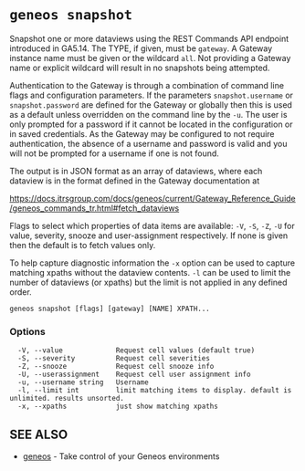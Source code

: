 # `geneos snapshot`

Snapshot one or more dataviews using the REST Commands API endpoint introduced in GA5.14. The TYPE, if given, must be `gateway`. A Gateway instance name must be given or the wildcard `all`. Not providing a Gateway name or explicit wildcard will result in no snapshots being attempted.

Authentication to the Gateway is through a combination of command line flags and configuration parameters. If the parameters `snapshot.username` or `snapshot.password` are defined for the Gateway or globally then this is used as a default unless overridden on the command line by the `-u`. The user is only prompted for a password if it cannot be located in the configuration or in saved credentials. As the Gateway may be configured to not require authentication, the absence of a username and password is valid and you will not be prompted for a username if one is not found.

<!-- CREDENTIALS - also, fix them, gateway:NAME@HOST (if not local) -->

The output is in JSON format as an array of dataviews, where each dataview is in the format defined in the Gateway documentation at

<https://docs.itrsgroup.com/docs/geneos/current/Gateway_Reference_Guide/geneos_commands_tr.html#fetch_dataviews>

Flags to select which properties of data items are available: `-V`, `-S`, `-Z`, `-U` for value, severity, snooze and user-assignment respectively. If none is given then the default is to fetch values only.

To help capture diagnostic information the `-x` option can be used to capture matching xpaths without the dataview contents. `-l` can be used to limit the number of dataviews (or xpaths) but the limit is not applied in any defined order.

```text
geneos snapshot [flags] [gateway] [NAME] XPATH...
```

### Options

```text
  -V, --value             Request cell values (default true)
  -S, --severity          Request cell severities
  -Z, --snooze            Request cell snooze info
  -U, --userassignment    Request cell user assignment info
  -u, --username string   Username
  -l, --limit int         limit matching items to display. default is unlimited. results unsorted.
  -x, --xpaths            just show matching xpaths
```

## SEE ALSO

* [geneos](geneos.md)	 - Take control of your Geneos environments
